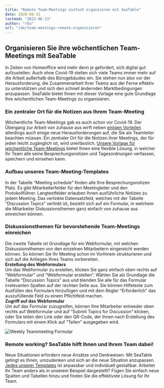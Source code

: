```yaml
---
title: "Remote Team-Meetings einfach organiseren mit SeaTable"
date: 2020-08-31
lastmod: "2022-06-13"
author: "rbu"
url: "/de/team-meetings-remote-organisieren"
---
```


## Organisieren Sie ihre wöchentlichen Team-Meetings mit SeaTable

In Zeiten von Homeoffice wird mehr denn je gefordert, sich digital gut aufzustellen. Auch ohne Covid-19 stellen sich viele Teams immer mehr auf die Arbeit außerhalb des Bürogebäudes ein. Sie stehen nun also vor der Herausforderung, die Zusammenarbeit Ihrer Teams aus der Ferne effektiv zu unterstützen und sich den schnell ändernden Marktbedingungen anzupassen. SeaTable bietet Ihnen mit dieser Vorlage eine gute Grundlage Ihre wöchentlichen Team-Meetings zu organisieren.

### Ein zentraler Ort für die Notizen aus Ihrem Team-Meeting

Wöchentliche Team-Meetings gab es auch schon vor Covid-19. Der Übergang zur Arbeit von zuhause aus wirft neben [einigen Vorteilen](https://www.gruender.de/homeoffice-vorteile-nachteile/) allerdings auch einige neue Herausforderungen auf, die Sie als Teamleiter beachten müssen. Ein zentraler Ort für die Notizen ihrer Meetings, der für jeden leicht zugänglich ist, wird unerlässlich. [Unsere Vorlage für wöchentliche Team-Meetings](https://seatable.io/vorlage/gumqbevcroszpprj6j4xyg/) bietet Ihnen eine flexible Lösung, in welcher Ihr Team alle seine Besprechungsnotizen und Tagesordnungen verfassen, speichern und einsehen kann.

### Aufbau unseres Team-Meeting-Templates

In der Tabelle “Meeting schedule” finden alle Ihre Besprechungsnotizen Platz. Es gibt Mitarbeiterfelder für den Meetingleiter und den Protokollführer. Langtextfelder erlauben Ihnen ausführliche Notizen zu jedem Meeting. Das verlinkte Datensatzfeld, welches mit der Tabelle “Discussion Topics” verlinkt ist, bezieht sich auf ein Formular, in welchem die Mitarbeiter Diskussionsthemen ganz einfach von zuhause aus einreichen können.

### Diskussionsthemen für bevorstehende Team-Meetings einreichen

Die zweite Tabelle ist Grundlage für ein Webformular, mit welchen Diskussionsthemen von den einzelnen Mitarbeitern eingereicht werden können. So können Sie Ihr Meeting schon im Vorhinein strukturieren und sich auf die Anliegen Ihres Teams vorbereiten.  
**Erstellung des Webformulars**  
Um das Webformular zu erstellen, klicken Sie ganz einfach oben rechts auf “Webformular” und “Webformular erstellen”. Wählen Sie als Grundlage die Tabelle “Discussion Topics” aus und blenden Sie alle für das Formular irrelevanten Spalten auf der rechten Seite aus. Sie können Hilfetexte zum Ausfüllen des Formulars hinzufügen und mit dem Regler “Erforderlich” das auszufüllende Feld zu einem Pflichtfeld machen.  
**Zugriff auf das Webformular**  
Um auf das Formular zuzugreifen, können Ihre Mitarbeiter entweder oben rechts auf Webformular und auf “Submit Topics for Discussion” klicken, oder Sie teilen den Link oder den QR-Code, der Ihnen nach Erstellung des Formulars mit einem Klick auf “Teilen” ausgegeben wird.

![Weekly Teammeeting Formular](https://seatable.io/wp-content/uploads/2020/08/Weekly-Teammeeting-Formular.gif)

### Remote working? SeaTable hilft Ihnen und Ihrem Team dabei!

Neue Situationen erfordern neue Ansätze und Denkweisen. Mit SeaTable gelingt es Ihnen, umzudenken und sich an die neue Situation anzupassen. [Jedes unserer Templates](https://seatable.io/vorlagen/) ist anpassbar und individuell gestaltbar. Arbeitet Ihr Team anders als in unserem Beispiel dargestellt? Fügen Sie einfach neue Spalten und Tabellen hinzu und finden Sie die effektivste Lösung für Ihr Team.
